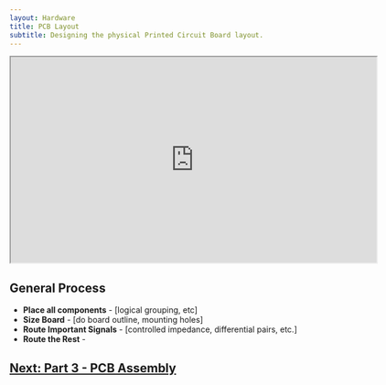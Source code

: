 ```yaml
---
layout: Hardware
title: PCB Layout
subtitle: Designing the physical Printed Circuit Board layout.
---
```


<p><iframe width="640" height="360" src="https://www.youtube.com/embed/apVZykbD8no" frameborder="3" allowfullscreen></iframe></p>


## General Process

 * **Place all components** - [logical grouping, etc]
 * **Size Board** - [do board outline, mounting holes]
 * **Route Important Signals** - [controlled impedance, differential pairs, etc.]
 * **Route the Rest** - 

<!-- TODO: add back in when that section is done -->

<!--
## Further Reading

 * [PCB Stackup](/Hardware/Design/PCB_Design_and_Assembly/PCB_Design_Tutorial/PCB_Layout/Stackup) - 

-->
 
## [Next: Part 3 - PCB Assembly](/Hardware/Design/PCB_Design_and_Assembly/PCB_Design_Tutorial/PCB_Assembly)



